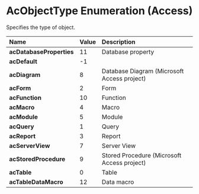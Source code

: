 
# AcObjectType Enumeration (Access)

Specifies the type of object.



|**Name**|**Value**|**Description**|
|:-----|:-----|:-----|
| **acDatabaseProperties**|11|Database property|
| **acDefault**|-1||
| **acDiagram**|8|Database Diagram (Microsoft Access project)|
| **acForm**|2|Form|
| **acFunction**|10|Function|
| **acMacro**|4|Macro|
| **acModule**|5|Module|
| **acQuery**|1|Query|
| **acReport**|3|Report|
| **acServerView**|7|Server View|
| **acStoredProcedure**|9|Stored Procedure (Microsoft Access project)|
| **acTable**|0|Table|
| **acTableDataMacro**|12|Data macro|
